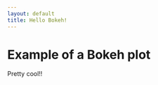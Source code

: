 ```yaml
---
layout: default
title: Hello Bokeh!
---
```

<h1>Example of a Bokeh plot</h1>
<p>Pretty cool!!</p>
<div id="myplot" ></div>
<script type="text/python">
from browser import document, window
import random

# 'importing' the library
Bokeh = window.Bokeh
plt = Bokeh.Plotting

# create some data and a ColumnDataSource
lx = [-0.5 + i * (20.5 - -0.5)/10.0 for i in range(10) ]
ly = [ v * 0.5 + 3.0 for v in lx]

# create some ranges for the plot
#xdr = Bokeh.Range1d.new({ "start": lx[0], "end": lx[-1] });
ydr = Bokeh.Range1d.new({ "start": -0.5, "end": 20.5 });

# make the plot and add some tools
tools = "pan,crosshair,zoom_in,zoom_out,reset,save"
p = plt.figure({'title': "Simple Line Graph", 'tools': tools})
#add a Line glyph
p.line({"x": lx, "y": ly,
    "line_color": "#666699",
    "line_width": 2
})
p.y_range=ydr
#p.yaxis.axis_line_color = "green"
#p.xaxis.axis_line_color = "blue"

# show the plot
mydiv = document['myplot']
plt.show(p, mydiv.elt)
</script>
